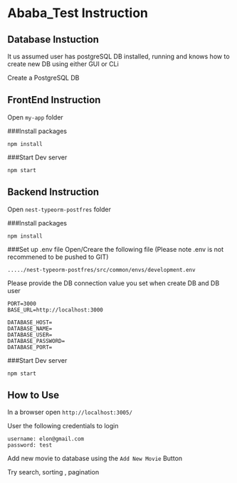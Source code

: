 # Ababa_Test Instruction

## Database Instuction

It us assumed user has postgreSQL DB installed, running and knows how to create new DB using either GUI or CLi

Create a PostgreSQL DB


## FrontEnd Instruction

Open `my-app` folder 

###Install packages
```
npm install
```

###Start Dev server
```
npm start
```


## Backend Instruction

Open `nest-typeorm-postfres` folder

###Install packages
```
npm install
```

###Set up .env file
Open/Creare the following file (Please note .env is not recommened to be pushed to GIT)

```
...../nest-typeorm-postfres/src/common/envs/development.env
```
Please provide the DB connection value you set when create DB and DB user
```
PORT=3000
BASE_URL=http://localhost:3000

DATABASE_HOST=
DATABASE_NAME=
DATABASE_USER=
DATABASE_PASSWORD=
DATABASE_PORT=
```

###Start Dev server
```
npm start
```

## How to Use

In a browser open 
`http://localhost:3005/`

User the following credentials to login

```
username: elon@gmail.com
password: test
```

Add new movie to database using the `Add New Movie` Button

Try search, sorting , pagination

